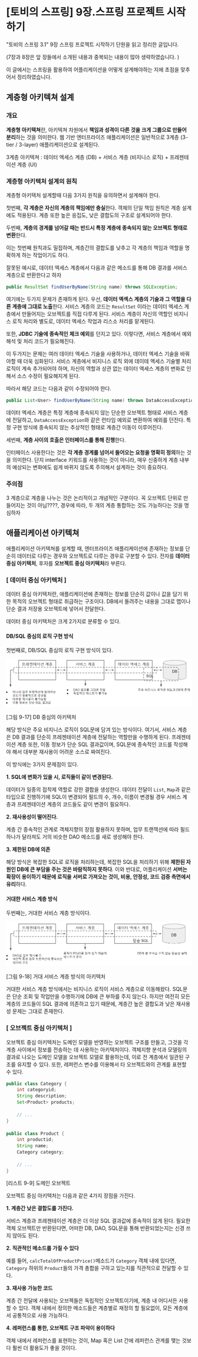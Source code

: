 # [토비의 스프링] 9장.스프링 프로젝트 시작하기



"토비의 스프링 3.1" 9장 스프링 프로젝트 시작하기 단원을 읽고 정리한 글입니다.

(7장과 8장은 앞 장들에서 소개된 내용과 중복되는 내용이 많아 생략하였습니다. )

이 글에서는 스프링을 활용하여 어플리케이션을 어떻게 설계해야하는 지에 초점을 맞추어서 정리하였습니다. 



## 계층형 아키텍쳐 설계



### 개요

**계층형 아키텍쳐**란, 아키텍쳐 차원에서 **책임과 성격이 다른 것을 크게 그룹으로 만들어 분리**하는 것을 의미한다. 웹 기반 엔터프라이즈 애플리케이션은 일반적으로 3계층 (3-tier / 3-layer) 애플리케이션으로 설계된다. 

3계층 아키텍쳐 : 데이터 엑세스 계층 (DB) + 서비스 계층 (비지니스 로직) + 프레젠테이션 계층 (UI)



### 계층형 아키텍처 설계의 원칙

계층형 아키텍처 설계할때 다음 3가지 원칙을 유의하면서 설계해야 한다.

첫번째, **각 계층은 자신의 계층의 책임에만 충실**한다. 객체의 단일 책임 원칙은 계층 설계에도 적용된다. 계층 또한 높은 응집도, 낮은 결합도의 구조로 설계되어야 한다.



두번째, **계층의 경계를 넘어갈 때는 반드시 특정 계층에 종속되지 않는 오브젝트 형태로 변환**한다.

이는 첫번째 원칙과도 밀접하며, 계층간의 결합도를 낮추고 각 계층의 책임과 역할을 명확하게 하는 작업이기도 하다.

잘못된 예시로, 데이터 엑세스 계층에서 다음과 같은 메소드를 통해 DB 결과를 서비스 계층으로 반환한다고 하자

```java
public ResultSet findUserByName(String name) throws SQLException;
```

여기에는 두가지 문제가 존재하게 된다. 우선, **데이터 엑섹스 계층의 기술과 그 역할을 다른 계층에 그대로 노출**한다. 서비스 계층의 코드는 `ResultSet` 이라는 데이터 엑세스 계층에서 만들어지는 오브젝트를 직접 다루게 된다. 서비스 계층이 자신의 역할인 비지니스 로직 처리와 별도로, 데이터 엑세스 작업과 리스소 처리를 맡게된다. 

또한, **JDBC 기술에 종속적인 체크 예외**를 던지고 있다. 이렇다면, 서비스 계층에서 예외 해석 및 처리 코드가 필요해진다.

이 두가지는 문제는 여러 데이터 엑세스 기술을 사용하거나, 데이터 엑세스 기술을 바꿔야할 때 더욱 심화된다. 서비스 계층에서 비지니스 로직 외에 데이테 엑세스 기술별 처리 로직이 계속 추가되어야 하며, 자신의 역할과 상관 없는 데이터 엑세스 계층의 변화로 인해서 소스 수정이 필요해지게 된다.



따라서 해당 코드는 다음과 같이 수정되어야 한다.

```java
public List<User> findUserByName(String name) throws DataAccessException;
```

데이터 엑세스 계층은 특정 계층에 종속되지 않는 단순한 오브젝트 형태로 서비스 계층에 전달하고, `DataAccessException`와 같은 런타임 예외로 변환하여 예외를 던진다. 특정 구현 방식에 종속되지 않는 추상적인 형태로 계층간 이동이 이루어진다.



세번째, **계층 사이의 호출은 인터페이스를 통해 진행**한다.

인터페이스 사용한다는 것은 **각 계층 경계를 넘어서 들어오는 요청을 명확히 정의**하는 것을 의미한다. 단지 interface 키워드를 사용하는 것이 아니라, 매우 신중하게 계층 내부의 예상되는 변화에도 쉽게 바뀌지 않도록 주의해서 설계하는 것이 중요하다.



### 주의점

3 계층으로 계층을 나누는 것은 논리적이고 개념적인 구분이다. 꼭 오브젝트 단위로 만들어지는 것이 아님????, 경우에 따라, 두 개의 계층 통합하는 것도 가능하다는 것을 명심하자





## 애플리케이션 아키텍쳐

애플리케이션 아키텍쳐를 설계할 때, 엔터프라이즈 애플리케이션에 존재하는 정보를 단순히 데이터로 다루는 경우와 오브젝트로 다루는 경우로 구분할 수 있다. 전자를 **데이터 중심 아키텍처**, 후자를 **오브젝트 중심 아키텍처**라 부른다.



### [ 데이터 중심 아키텍처 ]

데이터 중심 아키텍처란, 애플리케이션에 존재하는 정보를 단순히 값이나 값을 담기 위한 목적의 오브젝트 형태로 취급하는 구조이다. DB에서 돌려주는 내용을 그대로 맵이나 단순 결과 저장용 오브젝트에 넣어서 전달한다. 

데이터 중심 아키텍처은 크게 2가지로 분류할 수 있다.



#### DB/SQL 중심의 로직 구현 방식

첫번째로, DB/SQL 중심의 로직 구현 방식이 있다.

![image-20231122121901033](img/image-20231122121901033.png)

[그림 9-17] DB 중심의 아키텍처



해당 방식은 주요 비지니스 로직이 SQL문에 담겨 있는 방식이다. 여기서, 서비스 계층은 DB 결과를 단순히 프레젠테이션 계층에 전달하는 역할만을 수행하게 된다. 프레젠테이션 계층 또한, 이동 정보가 단순 SQL 결과값이며, SQL문에 종속적인 코드를 작성해야 해서 대부분 재사용이 어려운 소스로 짜여진다.

이 방식에는 3가지 문제점이 있다.

**1. SQL에 변화가 있을 시, 로직들이 같이 변경된다.**

데이터가 일종의 접착제 역할로 강한 결합을 생성한다. 데이터 전달이 `List`, `Map`과 같은 타입으로 진행하기에 SQL이 변경되어 필드의 수, 개수, 이름이 변경될 경우 서비스 계층과 프레젠테이션 계층의 코드들도 같이 변경이 필요하다.

**2. 재사용성이 떨어진다.**

계층 간 종속적인 관계로 객체지향의 장점 활용하지 못하며, 업무 트랜잭션에 따라 필드 하나가 달라져도 거의 비슷한 DAO 메소드를 새로 생성해야 한다.

**3. 제한된 DB에 의존**

해당 방식은 복잡한 SQL로 로직을 처리하는데, 복잡한 SQL을 처리하기 위해 **제한된 자원인 DB에 큰 부담을 주는 것은 바람직하지 못하다**. 이와 반대로, 어플리케이션 **서버는 확장이 용이하기 때문에 로직을 서버로 가져오는 것이, 비용, 안정성, 코드 검증 측면에서 유리**하다.



#### 거대한 서비스 계층 방식

두번째는, 거대한 서비스 계층 방식이다.

![image-20231122122721103](img/image-20231122122721103.png)

[그림 9-18] 거대 서비스 계층 방식의 아키텍처



거대한 서비스 계층 방식에서는 비지니스 로직이 서비스 계층으로 이동해왔다. SQL문은 단순 조회 및 작업만을 수행하기에 DB에 큰 부하를 주지 않는다. 하지만 여전히 모든 계층의 코드들이 SQL 결과에 의존하고 있기 때문에, 계층간 높은 결합도과 낮은 재사용성 문제는 그대로 존재한다.



### [ 오브젝트 중심 아키텍처 ]

오브젝트 중심 아키텍처는 도메인 모델을 반영하는 오브젝트 구조를 만들고, 그것을 각 계층 사이에서 정보를 전송하는 데 사용하는 아키텍처이다. 객체지향 분석과 모델링의 결과로 나오는 도메인 모델을 오브젝트 모델로 활용하는데, 이로 전 계층에서 일관된 구조를 유지할 수 있다. 또한, 레퍼런스 변수를 이용해서 타 오브젝트와의 관계를 표현할 수 있다.

```java
public class Category {
    int categoryid;
    String description;
    Set<Product> products;
    
    // ...
}

public class Product {
    int productid;
    String name;
    Category category;
    
    // ...
}
```

[리스트 9-9] 도메인 오브젝트



오브젝트 중심 아키텍처는 다음과 같은 4가지 장점을 가진다.

**1. 계층간 낮은 결합도를 가진다.**

서비스 계층과 프레젠테이션 계층은 더 이상 SQL 결과값에 종속적이 않게 된다. 필요한 객체 오브젝트만 반환된다면, 어떠한 DB, DAO, SQL문을 통해 반환되었는지는 신경 쓰지 않아도 된다. 

**2. 직관적인 메소드를 가질 수 있다**

예를 들어, `calcTotalOfProductPrice()`메소드가  `Category` 객체 내에 있다면, `Category` 하위의 `Product`들의 가격 총합을 구하고 있는지를 직관적으로 전달할 수 있다.

**3. 재사용 가능한 코드**

계층 간 전달에 사용되는 오브젝들은 독립적인 오브젝트이기에, 계층 내 어디서든 사용할 수 있다. 객체 내에서 정의한 메소드들은 계층별로 재정의 할 필요없이, 모든 계층에서 공통적으로 사용 가능하다.

**4. 레퍼런스를 통한, 오브젝트 구조 파악이 용이하다**

객체 내에서 레퍼런스를 표현하는 것이, Map 혹은 List 간에 레퍼런스 관계를 맺는 것보다 훨씬 더 활용도가 좋을 것이다.

























